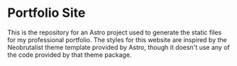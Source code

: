 # Portfolio Site
This is the repository for an Astro project used to generate the static files for my professional portfolio.
The styles for this website are inspired by the Neobrutalist theme template provided by Astro, though it doesn't use any of the code provided by that theme package.

